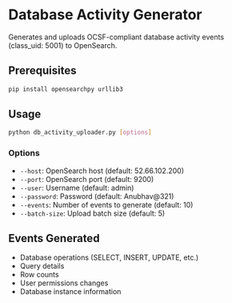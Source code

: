 # Database Activity Generator

Generates and uploads OCSF-compliant database activity events (class_uid: 5001) to OpenSearch.

## Prerequisites

```bash
pip install opensearchpy urllib3
```

## Usage

```bash
python db_activity_uploader.py [options]
```

### Options
- `--host`: OpenSearch host (default: 52.66.102.200)
- `--port`: OpenSearch port (default: 9200)
- `--user`: Username (default: admin)
- `--password`: Password (default: Anubhav@321)
- `--events`: Number of events to generate (default: 10)
- `--batch-size`: Upload batch size (default: 5)

## Events Generated
- Database operations (SELECT, INSERT, UPDATE, etc.)
- Query details
- Row counts
- User permissions changes
- Database instance information